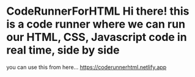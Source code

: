 # CodeRunnerForHTML    Hi there! this is a code runner where we can run our HTML, CSS, Javascript code in real time, side by side 
you can use this from here... https://coderunnerhtml.netlify.app
